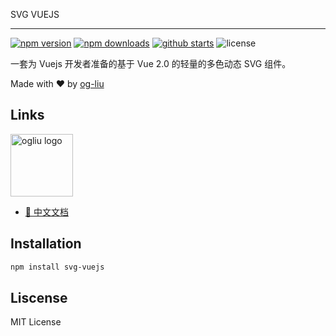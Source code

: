 SVG VUEJS

---

[![npm version](https://img.shields.io/npm/v/svg-vuejs)](https://www.npmjs.com/package/svg-vuejs)
[![npm downloads](https://img.shields.io/npm/dt/svg-vuejs)](https://www.npmjs.com/package/svg-vuejs)
[![github starts](https://img.shields.io/github/stars/og-liu/svg-vuejs)](https://github.com/og-liu/svg-vuejs/stargazers)
![license](https://img.shields.io/github/license/og-liu/svg-vuejs?label=license)

一套为 Vuejs 开发者准备的基于 Vue 2.0 的轻量的多色动态 SVG 组件。

Made with ❤️ by <a href="https://github.com/og-liu">og-liu</a>

## Links
<img width="100" src="https://s3.ax1x.com/2020/11/18/DmAfEt.gif" alt="ogliu logo">

- [📙 中文文档](http://svg.ogliu.com)

## Installation

```bash
npm install svg-vuejs
```

## Liscense

MIT License
